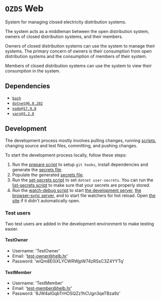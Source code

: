 # `OZDS` Web

System for managing closed electricity distribution systems.

The system acts as a middleman between the open distribution system, owners
of closed distribution systems, and their members.

Owners of closed distribution systems can use the system to manage their
systems. The primary concern of owners is their consumption from open
distribution systems and the consumption of members of their system.

Members of closed distribution systems can use the system to view their
consumption in the system.

## Dependencies

- [`bash`](https://www.gnu.org/software/bash/)
- [`dotnet@6.0.202`](https://dotnet.microsoft.com/en-us/)
- [`node@17.9.0`](https://nodejs.org/en/)
- [`yarn@3.2.0`](https://yarnpkg.com/)

## Development

The development process mostly involves pulling changes,
running [scripts](scripts), changing source and test files, committing, and
pushing changes.

To start the development process locally, follow these steps:

1. Run the [prepare script](scripts/prepare) to setup `git hooks`, install
   dependencies and generate the [secrets file](secrets.json).
2. Populate the generated [secrets file](secrets.json).
3. Run the [set-secrets script](scripts/set-secrets) to set
   `dotnet user-secrets`. You can run the
   [list-secrets script](scripts/list-secrets) to make sure that your secrets
   are properly stored.
4. Run the [watch-debug script](scripts/watch-debug) to start
   [the development server](https://localhost:5001),
   [the browser-sync server](http://localhost:3000), and to start file
   watchers for hot reload. Open [the site](https://localhost:5001) if it
   didn't automatically open.

### Test users

Two test users are added in the development environment to make testing
easier.

#### TestOwner

- Username: 'TestOwner'
- Email: 'test-owner@helb.hr'
- Password: 'wiQm8E0iXLYCWRWjpW74zRSsC3Z4YYTq'

#### TestMember

- Username: 'TestMember'
- Email: 'test-member@helb.hr'
- Password: '8JW4aIGqbTrHOSQZz1hCUgn3qeTBza9z'
